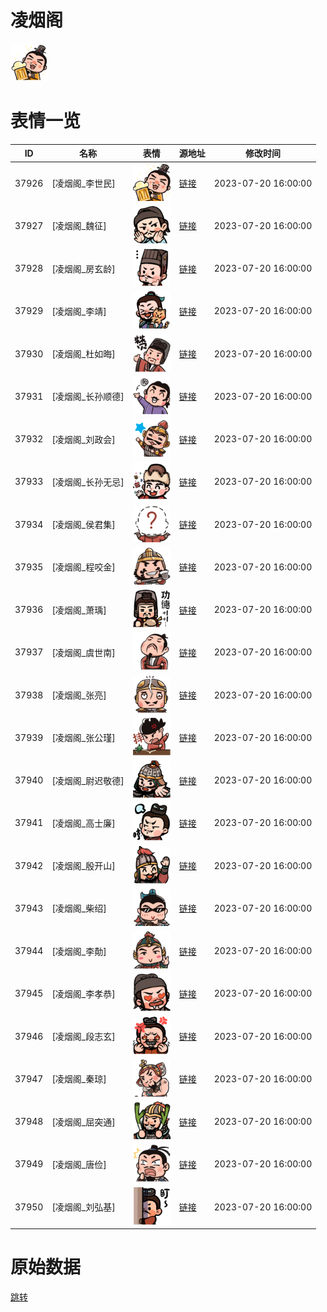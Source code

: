 # 凌烟阁

<img src="./cover.png" height="60" alt="cover" />

# 表情一览

|ID|名称|表情|源地址|修改时间|
|----|----|----|----|----|
|37926|[凌烟阁_李世民]|<img src="./pic/037926_%5B凌烟阁_李世民%5D.png" height="60" alt="李世民"/>|[链接](https://i0.hdslb.com/bfs/garb/9803edc7748000c509b4d69bf81f48ff8b82d018.png)|2023-07-20 16:00:00|
|37927|[凌烟阁_魏征]|<img src="./pic/037927_%5B凌烟阁_魏征%5D.png" height="60" alt="魏征"/>|[链接](https://i0.hdslb.com/bfs/garb/3170cd6d6e280d67a547a12f5e904638d3aef9a6.png)|2023-07-20 16:00:00|
|37928|[凌烟阁_房玄龄]|<img src="./pic/037928_%5B凌烟阁_房玄龄%5D.png" height="60" alt="房玄龄"/>|[链接](https://i0.hdslb.com/bfs/garb/570370f17b5c8759f0236a1852c4bc8a5a1b9229.png)|2023-07-20 16:00:00|
|37929|[凌烟阁_李靖]|<img src="./pic/037929_%5B凌烟阁_李靖%5D.png" height="60" alt="李靖"/>|[链接](https://i0.hdslb.com/bfs/garb/86432512d05a6fb1bfc51a5254c31dd0bb094c7c.png)|2023-07-20 16:00:00|
|37930|[凌烟阁_杜如晦]|<img src="./pic/037930_%5B凌烟阁_杜如晦%5D.png" height="60" alt="杜如晦"/>|[链接](https://i0.hdslb.com/bfs/garb/fbeafa264336ab02500f15c1661cea7bed2f5189.png)|2023-07-20 16:00:00|
|37931|[凌烟阁_长孙顺德]|<img src="./pic/037931_%5B凌烟阁_长孙顺德%5D.png" height="60" alt="长孙顺德"/>|[链接](https://i0.hdslb.com/bfs/garb/2e3d0e5c416c1fd03ce251bc2adc291d289b0217.png)|2023-07-20 16:00:00|
|37932|[凌烟阁_刘政会]|<img src="./pic/037932_%5B凌烟阁_刘政会%5D.png" height="60" alt="刘政会"/>|[链接](https://i0.hdslb.com/bfs/garb/662baa3a1a052db71e99137b3a11ae94251e819d.png)|2023-07-20 16:00:00|
|37933|[凌烟阁_长孙无忌]|<img src="./pic/037933_%5B凌烟阁_长孙无忌%5D.png" height="60" alt="长孙无忌"/>|[链接](https://i0.hdslb.com/bfs/garb/e8d2b881aae69ddffea0bebd91c2be27e4a166ee.png)|2023-07-20 16:00:00|
|37934|[凌烟阁_侯君集]|<img src="./pic/037934_%5B凌烟阁_侯君集%5D.png" height="60" alt="侯君集"/>|[链接](https://i0.hdslb.com/bfs/garb/4d79003b4808ec49b55f5829ca7abffe36b7c3d6.png)|2023-07-20 16:00:00|
|37935|[凌烟阁_程咬金]|<img src="./pic/037935_%5B凌烟阁_程咬金%5D.png" height="60" alt="程咬金"/>|[链接](https://i0.hdslb.com/bfs/garb/ff0d8a1b305300cde0064d01dc4c38d0c67f72a0.png)|2023-07-20 16:00:00|
|37936|[凌烟阁_萧瑀]|<img src="./pic/037936_%5B凌烟阁_萧瑀%5D.png" height="60" alt="萧瑀"/>|[链接](https://i0.hdslb.com/bfs/garb/c14c059d8a400192ce2b713d1cb69faab1b39fb6.png)|2023-07-20 16:00:00|
|37937|[凌烟阁_虞世南]|<img src="./pic/037937_%5B凌烟阁_虞世南%5D.png" height="60" alt="虞世南"/>|[链接](https://i0.hdslb.com/bfs/garb/3cbdccf6732166e52ddb6f48a3256bd3552257bb.png)|2023-07-20 16:00:00|
|37938|[凌烟阁_张亮]|<img src="./pic/037938_%5B凌烟阁_张亮%5D.png" height="60" alt="张亮"/>|[链接](https://i0.hdslb.com/bfs/garb/2cb50fb012cb10538a95cf957e33c48601f643c6.png)|2023-07-20 16:00:00|
|37939|[凌烟阁_张公瑾]|<img src="./pic/037939_%5B凌烟阁_张公瑾%5D.png" height="60" alt="张公瑾"/>|[链接](https://i0.hdslb.com/bfs/garb/0cbb09b7fd6360826a11f2bb88aa8fddf98b3cfe.png)|2023-07-20 16:00:00|
|37940|[凌烟阁_尉迟敬德]|<img src="./pic/037940_%5B凌烟阁_尉迟敬德%5D.png" height="60" alt="尉迟敬德"/>|[链接](https://i0.hdslb.com/bfs/garb/0343e1c5997a623e1f4df75f0f7b293b35a40072.png)|2023-07-20 16:00:00|
|37941|[凌烟阁_高士廉]|<img src="./pic/037941_%5B凌烟阁_高士廉%5D.png" height="60" alt="高士廉"/>|[链接](https://i0.hdslb.com/bfs/garb/535aa79f317f285d727d9674b94586947743e823.png)|2023-07-20 16:00:00|
|37942|[凌烟阁_殷开山]|<img src="./pic/037942_%5B凌烟阁_殷开山%5D.png" height="60" alt="殷开山"/>|[链接](https://i0.hdslb.com/bfs/garb/1d39bb51bf42e928d9378b7b8489696529ae83c2.png)|2023-07-20 16:00:00|
|37943|[凌烟阁_柴绍]|<img src="./pic/037943_%5B凌烟阁_柴绍%5D.png" height="60" alt="柴绍"/>|[链接](https://i0.hdslb.com/bfs/garb/7d56b3c7444466e303a0173cbb25a84fce48c46e.png)|2023-07-20 16:00:00|
|37944|[凌烟阁_李勣]|<img src="./pic/037944_%5B凌烟阁_李勣%5D.png" height="60" alt="李勣"/>|[链接](https://i0.hdslb.com/bfs/garb/aabfc855e32b5ce2dd914be6fcaa84a9297dbfba.png)|2023-07-20 16:00:00|
|37945|[凌烟阁_李孝恭]|<img src="./pic/037945_%5B凌烟阁_李孝恭%5D.png" height="60" alt="李孝恭"/>|[链接](https://i0.hdslb.com/bfs/garb/f6053a9d138504d1ddb7ced4996325a365a4b01b.png)|2023-07-20 16:00:00|
|37946|[凌烟阁_段志玄]|<img src="./pic/037946_%5B凌烟阁_段志玄%5D.png" height="60" alt="段志玄"/>|[链接](https://i0.hdslb.com/bfs/garb/6fe4d4da04949a2ef1eaf106268351feed2e5e53.png)|2023-07-20 16:00:00|
|37947|[凌烟阁_秦琼]|<img src="./pic/037947_%5B凌烟阁_秦琼%5D.png" height="60" alt="秦琼"/>|[链接](https://i0.hdslb.com/bfs/garb/e081a20b014b51a5f035ec49ef4c8a058352434c.png)|2023-07-20 16:00:00|
|37948|[凌烟阁_屈突通]|<img src="./pic/037948_%5B凌烟阁_屈突通%5D.png" height="60" alt="屈突通"/>|[链接](https://i0.hdslb.com/bfs/garb/352cc3cd9786fc0de547ad7254ea28b99cb05eac.png)|2023-07-20 16:00:00|
|37949|[凌烟阁_唐俭]|<img src="./pic/037949_%5B凌烟阁_唐俭%5D.png" height="60" alt="唐俭"/>|[链接](https://i0.hdslb.com/bfs/garb/c0c4636aac86a7f9633c9b803de6bfc62386e392.png)|2023-07-20 16:00:00|
|37950|[凌烟阁_刘弘基]|<img src="./pic/037950_%5B凌烟阁_刘弘基%5D.png" height="60" alt="刘弘基"/>|[链接](https://i0.hdslb.com/bfs/garb/508752142aa84701b74130e3d9d097c89b53b91b.png)|2023-07-20 16:00:00|

# 原始数据

[跳转](./raw.json)

